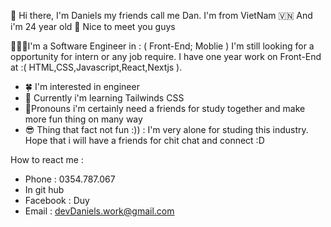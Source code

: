 🙌 Hi there, I'm Daniels my friends call me Dan.
I'm from VietNam 🇻🇳 
And i'm 24 year old 🥴
Nice to meet you guys

🧑🏻‍💻I'm a Software Engineer in : ( Front-End; Moblie ) 
I'm still looking for a opportunity for intern or any job require. I have one year work on Front-End at :( HTML,CSS,Javascript,React,Nextjs ).

- 🍀 I'm interested in engineer
- 🌝 Currently i'm learning Tailwinds CSS
- 🍃Pronouns i'm certainly need a friends for study together and make more fun thing on many way
- 😎 Thing that fact not fun :)) : I'm very alone for studing this industry. Hope that i will have a friends for chit chat and connect :D

How to react me : 
  - Phone : 0354.787.067
  - In git hub
  - Facebook : Duy
  - Email : devDaniels.work@gmail.com

